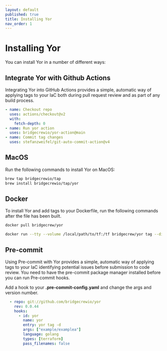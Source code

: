 ```yaml
---
layout: default
published: true
title: Installing Yor
nav_order: 1
---
```


# Installing Yor
You can install Yor in a number of different ways:

## Integrate Yor with Github Actions
Integrating Yor into GitHub Actions provides a simple, automatic way of applying tags to your IaC both
during pull request review and as part of any build process.
```yaml
- name: Checkout repo
  uses: actions/checkout@v2
  with:
    fetch-depth: 0
- name: Run yor action
  uses: bridgecrewio/yor-action@main
- name: Commit tag changes
  uses: stefanzweifel/git-auto-commit-action@v4
```

## MacOS
Run the following commands to install Yor on MacOS:
```sh
brew tap bridgecrewio/tap
brew install bridgecrewio/tap/yor
```

## Docker
To install Yor and add tags to your Dockerfile, run the following commands after the file has been built.
```sh
docker pull bridgecrew/yor

docker run --tty --volume /local/path/to/tf:/tf bridgecrew/yor tag --directory /tf
```

## Pre-commit
Using Pre-commit with Yor provides a simple, automatic way of applying tags to your IaC identifying potential issues before submission to code review.
You need to have the pre-commit package manager installed before you can run Pre-commit hooks.

Add a hook to your **.pre-commit-config.yaml** and change the args and version number.
```yaml
  - repo: git://github.com/bridgecrewio/yor
    rev: 0.0.44
    hooks:
      - id: yor
        name: yor
        entry: yor tag -d
        args: ["example/examplea"]
        language: golang
        types: [terraform]
        pass_filenames: false
```
